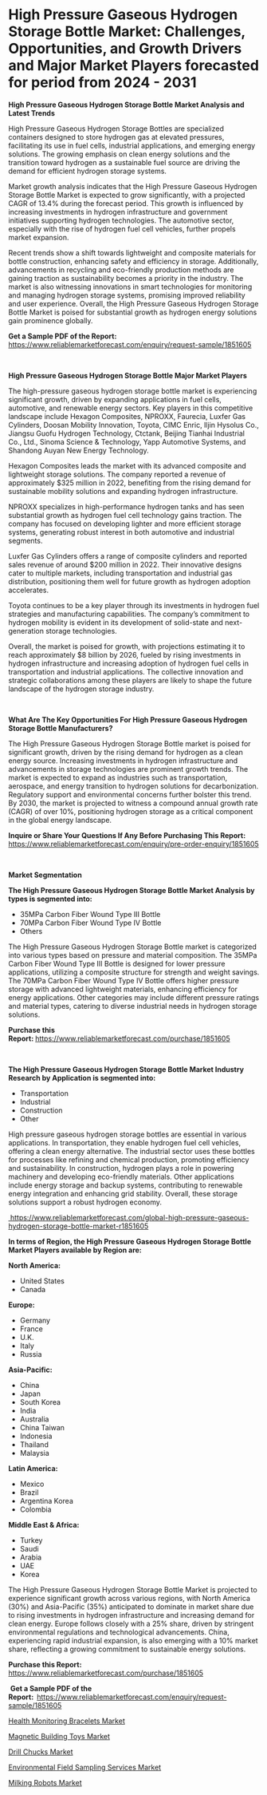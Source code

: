 <p><h1>High Pressure Gaseous Hydrogen Storage Bottle Market: Challenges, Opportunities, and Growth Drivers and Major Market Players forecasted for period from 2024 - 2031</h1></p><p><strong>High Pressure Gaseous Hydrogen Storage Bottle Market Analysis and Latest Trends</strong></p>
<p><p>High Pressure Gaseous Hydrogen Storage Bottles are specialized containers designed to store hydrogen gas at elevated pressures, facilitating its use in fuel cells, industrial applications, and emerging energy solutions. The growing emphasis on clean energy solutions and the transition toward hydrogen as a sustainable fuel source are driving the demand for efficient hydrogen storage systems.</p><p>Market growth analysis indicates that the High Pressure Gaseous Hydrogen Storage Bottle Market is expected to grow significantly, with a projected CAGR of 13.4% during the forecast period. This growth is influenced by increasing investments in hydrogen infrastructure and government initiatives supporting hydrogen technologies. The automotive sector, especially with the rise of hydrogen fuel cell vehicles, further propels market expansion.</p><p>Recent trends show a shift towards lightweight and composite materials for bottle construction, enhancing safety and efficiency in storage. Additionally, advancements in recycling and eco-friendly production methods are gaining traction as sustainability becomes a priority in the industry. The market is also witnessing innovations in smart technologies for monitoring and managing hydrogen storage systems, promising improved reliability and user experience. Overall, the High Pressure Gaseous Hydrogen Storage Bottle Market is poised for substantial growth as hydrogen energy solutions gain prominence globally.</p></p>
<p><strong>Get a Sample PDF of the Report:&nbsp;</strong> <a href="https://www.reliablemarketforecast.com/enquiry/request-sample/1851605?utm_campaign=121&utm_medium=2&utm_source=Github&utm_content=ia&utm_term=18102024&utm_id=high-pressure-gaseous-hydrogen-storage-bottle">https://www.reliablemarketforecast.com/enquiry/request-sample/1851605</a></p>
<p>&nbsp;</p>
<p><strong>High Pressure Gaseous Hydrogen Storage Bottle Major Market Players</strong></p>
<p><p>The high-pressure gaseous hydrogen storage bottle market is experiencing significant growth, driven by expanding applications in fuel cells, automotive, and renewable energy sectors. Key players in this competitive landscape include Hexagon Composites, NPROXX, Faurecia, Luxfer Gas Cylinders, Doosan Mobility Innovation, Toyota, CIMC Enric, Iljin Hysolus Co., Jiangsu Guofu Hydrogen Technology, Ctctank, Beijing Tianhai Industrial Co., Ltd., Sinoma Science & Technology, Yapp Automotive Systems, and Shandong Auyan New Energy Technology.</p><p>Hexagon Composites leads the market with its advanced composite and lightweight storage solutions. The company reported a revenue of approximately $325 million in 2022, benefiting from the rising demand for sustainable mobility solutions and expanding hydrogen infrastructure. </p><p>NPROXX specializes in high-performance hydrogen tanks and has seen substantial growth as hydrogen fuel cell technology gains traction. The company has focused on developing lighter and more efficient storage systems, generating robust interest in both automotive and industrial segments.</p><p>Luxfer Gas Cylinders offers a range of composite cylinders and reported sales revenue of around $200 million in 2022. Their innovative designs cater to multiple markets, including transportation and industrial gas distribution, positioning them well for future growth as hydrogen adoption accelerates.</p><p>Toyota continues to be a key player through its investments in hydrogen fuel strategies and manufacturing capabilities. The company’s commitment to hydrogen mobility is evident in its development of solid-state and next-generation storage technologies.</p><p>Overall, the market is poised for growth, with projections estimating it to reach approximately $8 billion by 2026, fueled by rising investments in hydrogen infrastructure and increasing adoption of hydrogen fuel cells in transportation and industrial applications. The collective innovation and strategic collaborations among these players are likely to shape the future landscape of the hydrogen storage industry.</p></p>
<p>&nbsp;</p>
<p><strong>What Are The Key Opportunities For High Pressure Gaseous Hydrogen Storage Bottle Manufacturers?</strong></p>
<p><p>The High Pressure Gaseous Hydrogen Storage Bottle market is poised for significant growth, driven by the rising demand for hydrogen as a clean energy source. Increasing investments in hydrogen infrastructure and advancements in storage technologies are prominent growth trends. The market is expected to expand as industries such as transportation, aerospace, and energy transition to hydrogen solutions for decarbonization. Regulatory support and environmental concerns further bolster this trend. By 2030, the market is projected to witness a compound annual growth rate (CAGR) of over 10%, positioning hydrogen storage as a critical component in the global energy landscape.</p></p>
<p><strong>Inquire or Share Your Questions If Any Before Purchasing This Report:</strong> <a href="https://www.reliablemarketforecast.com/enquiry/pre-order-enquiry/1851605?utm_campaign=121&utm_medium=2&utm_source=Github&utm_content=ia&utm_term=18102024&utm_id=high-pressure-gaseous-hydrogen-storage-bottle">https://www.reliablemarketforecast.com/enquiry/pre-order-enquiry/1851605</a></p>
<p>&nbsp;</p>
<p><strong>Market Segmentation</strong></p>
<p><strong>The High Pressure Gaseous Hydrogen Storage Bottle Market Analysis by types is segmented into:</strong></p>
<p><ul><li>35MPa Carbon Fiber Wound Type III Bottle</li><li>70MPa Carbon Fiber Wound Type IV Bottle</li><li>Others</li></ul></p>
<p><p>The High Pressure Gaseous Hydrogen Storage Bottle market is categorized into various types based on pressure and material composition. The 35MPa Carbon Fiber Wound Type III Bottle is designed for lower pressure applications, utilizing a composite structure for strength and weight savings. The 70MPa Carbon Fiber Wound Type IV Bottle offers higher pressure storage with advanced lightweight materials, enhancing efficiency for energy applications. Other categories may include different pressure ratings and material types, catering to diverse industrial needs in hydrogen storage solutions.</p></p>
<p><strong>Purchase this Report:&nbsp;</strong><a href="https://www.reliablemarketforecast.com/purchase/1851605?utm_campaign=121&utm_medium=2&utm_source=Github&utm_content=ia&utm_term=18102024&utm_id=high-pressure-gaseous-hydrogen-storage-bottle">https://www.reliablemarketforecast.com/purchase/1851605</a></p>
<p>&nbsp;</p>
<p><strong>The High Pressure Gaseous Hydrogen Storage Bottle Market Industry Research by Application is segmented into:</strong></p>
<p><ul><li>Transportation</li><li>Industrial</li><li>Construction</li><li>Other</li></ul></p>
<p><p>High pressure gaseous hydrogen storage bottles are essential in various applications. In transportation, they enable hydrogen fuel cell vehicles, offering a clean energy alternative. The industrial sector uses these bottles for processes like refining and chemical production, promoting efficiency and sustainability. In construction, hydrogen plays a role in powering machinery and developing eco-friendly materials. Other applications include energy storage and backup systems, contributing to renewable energy integration and enhancing grid stability. Overall, these storage solutions support a robust hydrogen economy.</p></p>
<p><a href="https://www.reliablemarketforecast.com/global-high-pressure-gaseous-hydrogen-storage-bottle-market-r1851605?utm_campaign=121&utm_medium=2&utm_source=Github&utm_content=ia&utm_term=18102024&utm_id=high-pressure-gaseous-hydrogen-storage-bottle">&nbsp;https://www.reliablemarketforecast.com/global-high-pressure-gaseous-hydrogen-storage-bottle-market-r1851605</a></p>
<p><strong>In terms of Region, the High Pressure Gaseous Hydrogen Storage Bottle Market Players available by Region are:</strong></p>
<p>
    <p> <strong> North America: </strong>
        <ul>
            <li>United States</li>
            <li>Canada</li>
        </ul>
        </p> 
    <p> <strong> Europe: </strong>
        <ul>
            <li>Germany</li>
            <li>France</li>
            <li>U.K.</li>
            <li>Italy</li>
            <li>Russia</li>
        </ul>
        </p> 
    <p> <strong> Asia-Pacific: </strong>
        <ul>
            <li>China</li>
            <li>Japan</li>
            <li>South Korea</li>
            <li>India</li>
            <li>Australia</li>
            <li>China Taiwan</li>
            <li>Indonesia</li>
            <li>Thailand</li>
            <li>Malaysia</li>
        </ul>
        </p> 
    <p> <strong> Latin America: </strong>
        <ul>
            <li>Mexico</li>
            <li>Brazil</li>
            <li>Argentina Korea</li>
            <li>Colombia</li>
        </ul>
        </p> 
    <p> <strong> Middle East & Africa: </strong>
        <ul>
            <li>Turkey</li>
            <li>Saudi</li>
            <li>Arabia</li>
            <li>UAE</li>
            <li>Korea</li>
        </ul>
    </p>
    </p>
<p><p>The High Pressure Gaseous Hydrogen Storage Bottle Market is projected to experience significant growth across various regions, with North America (30%) and Asia-Pacific (35%) anticipated to dominate in market share due to rising investments in hydrogen infrastructure and increasing demand for clean energy. Europe follows closely with a 25% share, driven by stringent environmental regulations and technological advancements. China, experiencing rapid industrial expansion, is also emerging with a 10% market share, reflecting a growing commitment to sustainable energy solutions.</p></p>
<p><strong>Purchase this Report: </strong><a href="https://www.reliablemarketforecast.com/purchase/1851605?utm_campaign=121&utm_medium=2&utm_source=Github&utm_content=ia&utm_term=18102024&utm_id=high-pressure-gaseous-hydrogen-storage-bottle">https://www.reliablemarketforecast.com/purchase/1851605</a></p>
<p>&nbsp;<strong>Get a Sample PDF of the Report:&nbsp;&nbsp;</strong><a href="https://www.reliablemarketforecast.com/enquiry/request-sample/1851605?utm_campaign=121&utm_medium=2&utm_source=Github&utm_content=ia&utm_term=18102024&utm_id=high-pressure-gaseous-hydrogen-storage-bottle">https://www.reliablemarketforecast.com/enquiry/request-sample/1851605</a></p>
<p><strong></strong></p>
<p><p><a href="https://www.linkedin.com/pulse/global-health-monitoring-bracelets-industry-research-report-boyae?utm_campaign=121&utm_medium=2&utm_source=Github&utm_content=ia&utm_term=18102024&utm_id=high-pressure-gaseous-hydrogen-storage-bottle">Health Monitoring Bracelets Market</a></p><p><a href="https://www.linkedin.com/pulse/magnetic-building-toys-market-revolution-2024-2031-trends-qonme?utm_campaign=121&utm_medium=2&utm_source=Github&utm_content=ia&utm_term=18102024&utm_id=high-pressure-gaseous-hydrogen-storage-bottle">Magnetic Building Toys Market</a></p><p><a href="https://issuu.com/reportprime-2/docs/drill-chucks-market-size-2030.pptx_22da5fc55cafdf?utm_campaign=121&utm_medium=2&utm_source=Github&utm_content=ia&utm_term=18102024&utm_id=high-pressure-gaseous-hydrogen-storage-bottle">Drill Chucks Market</a></p><p><a href="https://github.com/anidillnagatat/Market-Research-Report-List-1/blob/main/environmental-field-sampling-services-market.md?utm_campaign=121&utm_medium=2&utm_source=Github&utm_content=ia&utm_term=18102024&utm_id=high-pressure-gaseous-hydrogen-storage-bottle">Environmental Field Sampling Services Market</a></p><p><a href="https://issuu.com/reportprime-2/docs/milking-robots-market-size-2030.ppt_6a0872ccabb162?utm_campaign=121&utm_medium=2&utm_source=Github&utm_content=ia&utm_term=18102024&utm_id=high-pressure-gaseous-hydrogen-storage-bottle">Milking Robots Market</a></p></p>